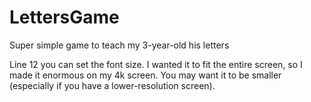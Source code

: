 # LettersGame
Super simple game to teach my 3-year-old his letters

Line 12 you can set the font size. I wanted it to fit the entire screen, so I made it enormous on my 4k screen. You may want it to be smaller (especially if you have a lower-resolution screen).

